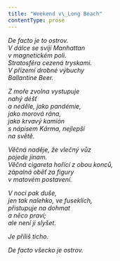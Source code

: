 ```yaml
---
title: "Weekend v\_Long Beach"
contentType: prose
---
```


<section>

_De facto je to ostrov.  
V dálce se svíjí Manhattan  
v magnetickém poli.  
Stratosféra cezená tryskami.  
V přízemí drobné výbuchy  
Ballantine Beer._

</section>

<section>

_Z moře zvolna vystupuje  
nahý déšť  
a neděle, jako pandémie,  
jako morová rána,  
jako krvavý kamión  
s nápisem Kárma, nejlepší  
na světě._

</section>

<section>

_Věčná naděje, že vlečný vůz  
pojede jinam.  
Věčná cigareta hořící z obou konců,  
zápalná oběť za figury  
v matovém postavení._

</section>

<section>

_V noci pak duše,  
jen tak nalehko, ve fuseklích,  
přistupuje na dohmat  
a něco praví;  
ale není ji slyšet._

</section>

<section>

_Je příliš ticho._

</section>

<section>

_De facto všecko je ostrov._

</section>
